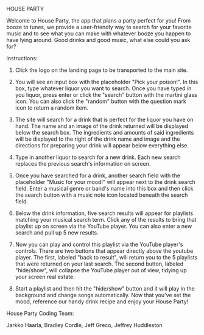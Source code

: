 
HOUSE PARTY

Welcome to House Party, the app that plans a party perfect for you! From booze to tunes, we provide a user-friendly way to search for your favorite music and to see what you can make with whatever booze you happen to have lying around. Good drinks and good music, what else could you ask for?

Instructions:

1.  Click the logo on the landing page to be transported to the main site.

2. You will see an input box with the placeholder "Pick your poison!". In this box, type whatever liquor      you want to search. Once you have typed in you liquor, press enter or click the "search" button with       the martini glass icon. You can also click the "random" button with the question mark icon to return       a random item.

3. The site will search for a drink that is perfect for the liquor you have on hand. The name and an image    of the drink returned will be displayed below the search box. The ingredients and amounts of said          ingredients will be displayed to the right of the drink name and image and the directions for preparing    your drink will appear below everything else.

4. Type in another liquor to search for a new drink. Each new search replaces the previous search's           information on screen.

5. Once you have searched for a drink, another search field with the placeholder "Music for your mood!"       will appear next to the drink search field. Enter a musical genre or band's name into this box and then    click the search button with a music note icon located beneath the search field.

6. Below the drink information, five search results will appear for playlists matching your musical search    term. Click any of the results to bring that playlist up on screen via the YouTube player. You can also    enter a new search and pull up 5 new results.

7. Now you can play and control this playlist via the YouTube player's controls. There are two buttons        that appear directly above the youtube player. The first, labeled "back to result", will return you to     the 5 playlists that were returned on your last search. The second button, labeled "hide/show", will       collapse the YouTube player out of view, tidying up your screen real estate. 

8. Start a playlist and then hit the "hide/show" button and it will play in the background and change         songs automatically. Now that you've set the mood, reference our handy drink recipe and enjoy your         House Party!

House Party Coding Team:

Jarkko Haarla, Bradley Cordle, Jeff Greco, Jeffrey Huddleston